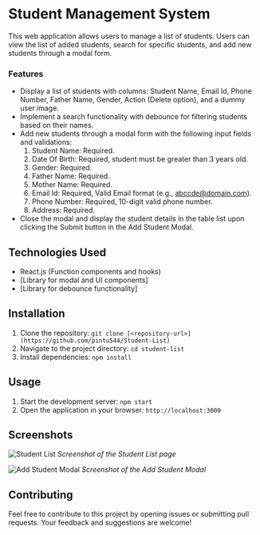 # Student Management System

This web application allows users to manage a list of students. Users can view the list of added students, search for specific students, and add new students through a modal form.

### Features

- Display a list of students with columns: Student Name, Email Id, Phone Number, Father Name, Gender, Action (Delete option), and a dummy user image.
- Implement a search functionality with debounce for filtering students based on their names.
- Add new students through a modal form with the following input fields and validations:
  1. Student Name: Required.
  2. Date Of Birth: Required, student must be greater than 3 years old.
  3. Gender: Required.
  4. Father Name: Required.
  5. Mother Name: Required.
  6. Email Id: Required, Valid Email format (e.g., abccde@domain.com).
  7. Phone Number: Required, 10-digit valid phone number.
  8. Address: Required.
- Close the modal and display the student details in the table list upon clicking the Submit button in the Add Student Modal.

## Technologies Used

- React.js (Function components and hooks)
- [Library for modal and UI components]
- [Library for debounce functionality]

## Installation

1. Clone the repository: `git clone [<repository-url>](https://github.com/pintu544/Student-List)`
2. Navigate to the project directory: `cd student-list`
3. Install dependencies: `npm install`

## Usage

1. Start the development server: `npm start`
2. Open the application in your browser: `http://localhost:3000`

## Screenshots

![Student List](https://www.linkpicture.com/q/localhost_3000_crud-app.png)
*Screenshot of the Student List page*

![Add Student Modal]((https://www.linkpicture.com/q/localhost_3000_crud-app.png(1)))
*Screenshot of the Add Student Modal*

## Contributing

Feel free to contribute to this project by opening issues or submitting pull requests. Your feedback and suggestions are welcome!


